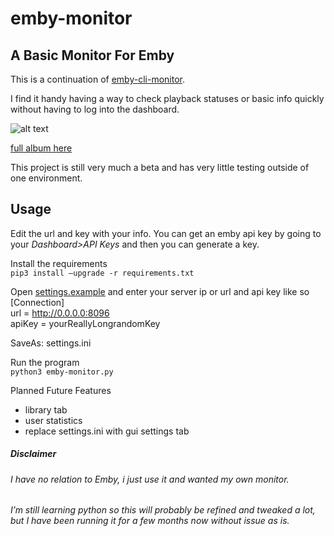 # emby-monitor
## A Basic Monitor For Emby

This is a continuation of [emby-cli-monitor](https://github.com/codanaut/emby-cli-monitor).

I find it handy having a way to check playback statuses or basic info quickly without having to log into the dashboard.


![alt text](https://i.imgur.com/S9UhBVA.png)
 
[full album here](https://imgur.com/a/UZ4haSq)

This project is still very much a beta and has very little testing outside of one environment. 

## Usage
Edit the url and key with your info. You can get an emby api key by going to your *Dashboard>API Keys* and then you can generate a key. 


Install the requirements\
`pip3 install –upgrade -r requirements.txt`

Open [settings.example](settings.example) and enter your server ip or url and api key like so\
[Connection]\
url = http://0.0.0.0:8096 \
apiKey = yourReallyLongrandomKey

SaveAs: settings.ini

Run the program\
`python3 emby-monitor.py`



Planned Future Features
- library tab
- user statistics
- replace settings.ini with gui settings tab

##### Disclaimer
###### I have no relation to Emby, i just use it and wanted my own monitor. 
###### I’m still learning python so this will probably be refined and tweaked a lot, but I have been running it for a few months now without issue as is. 
